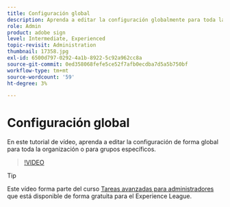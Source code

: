 ```yaml
---
title: Configuración global
description: Aprenda a editar la configuración globalmente para toda la organización o para grupos específicos
role: Admin
product: adobe sign
level: Intermediate, Experienced
topic-revisit: Administration
thumbnail: 17358.jpg
exl-id: 6500d797-0292-4a1b-8922-5c92a962cc8a
source-git-commit: 0ed358068fefe5ce52f7afb0ecdba7d5a5b750bf
workflow-type: tm+mt
source-wordcount: '59'
ht-degree: 3%

---
```


# Configuración global

En este tutorial de vídeo, aprenda a editar la configuración de forma global para toda la organización o para grupos específicos.

>[!VIDEO](https://video.tv.adobe.com/v/17358?hidetitle=true)

>[!TIP]
>
>Este vídeo forma parte del curso [Tareas avanzadas para administradores](https://experienceleague.adobe.com/?recommended=Sign-A-1-2020.1) que está disponible de forma gratuita para el Experience League.
